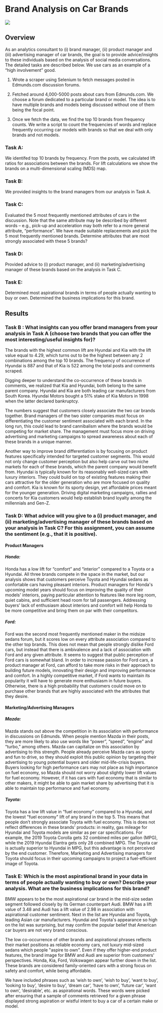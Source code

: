 # Brand Analysis on Car Brands 

![](https://wallpaperaccess.com/full/11207.jpg)

## Overview

As an analytics consultant to (i) brand manager, (ii) product manager and (iii) advertising manager of car brands, the goal is to provide advice/insights to these individuals based on the analysis of social media conversations. The detailed tasks are described below. We use cars as an example of a “high involvement” good. 

1.	Wrote a scraper using Selenium to fetch messages posted in Edmunds.com discussion forums. 

2.	Fetched around 4,000-5000 posts about cars from Edmunds.com. We choose a forum dedicated to a particular brand or model. The idea is to have multiple brands and models being discussed without one of them being the focal point. 

3.	Once we fetch the data, we find the top 10 brands from frequency counts. We write a script to count the frequencies of words and replace frequently occurring car models with brands so that we deal with only brands and not models.

### Task A: 

We identifed top 10 brands by frequency. From the posts, we calculated lift ratios for associations between the brands. For lift calculations we show the brands on a multi-dimensional scaling (MDS) map. 

### Task B: 

We provided insights to the brand managers from our analysis in Task A.
  
### Task C: 

Evaluated the 5 most frequently mentioned attributes of cars in the discussion. Note that the same attribute may be described by different words – e.g., pick-up and acceleration may both refer to a more general attribute, “performance”. We have made suitable replacements and pick the 5 most frequently mentioned brands. Determine attributes that are most strongly associated with these 5 brands?

### Task D: 

Provided advice to (i) product manager, and (ii) marketing/advertising manager of these brands based on the analysis in Task C.

### Task E: 

Determined most aspirational brands in terms of people actually wanting to buy or own. Determined the business implications for this brand.

## Results

### Task B : What insights can you offer brand managers from your analysis in Task A (choose two brands that you can offer the most interesting/useful insights for)?

The brands with the highest common lift are Hyundai and Kia with the lift value equal to 4.29, which turns out to be the highest between any 2 combinations among the top 10 brands. The frequency of occurrence of Hyundai is 887 and that of Kia is 522 among the total posts and comments scraped.

Digging deeper to understand the co-occurrence of these brands in comments, we realized that Kia and Hyundai, both belong to the same parent company. Hyundai and Kia are both leading car manufacturers from South Korea. Hyundai Motors bought a 51% stake of Kia Motors in 1998 when the latter declared bankruptcy.

The numbers suggest that customers closely associate the two car brands together. Brand managers of the two sister companies must focus on differentiating the customer sentiment associated with each brand. In the long run, this could lead to brand cannibalism where the brands would be competing for market share. The management must focus more on driving advertising and marketing campaigns to spread awareness about each of these brands in a unique manner.

Another way to improve brand differentiation is by focusing on product features specifically intended for targeted customer segments. This would not only change customer perception but also help carve out two niche markets for each of these brands, which the parent company would benefit from. Hyundai is typically known for its reasonably well-sized cars with luxury interiors. They could build on top of existing features making their cars attractive for the older generation who are more focused on quality and comfort. Kia is known for its sporty design, yet affordable prices meant for the younger generation. Driving digital marketing campaigns, rallies and concerts for Kia customers would help establish brand loyalty among the millennials and Gen-Z.

### Task D: What advice will you give to a (i) product manager, and (ii) marketing/advertising manager of these brands based on your analysis in Task C? For this assignment, you can assume the sentiment (e.g., that it is positive).

#### Product Managers

##### Honda:

Honda has a low lift for “comfort” and “interior” compared to a Toyota or a Hyundai. All three brands compete in the space in the market, but our analysis shows that customers perceive Toyota and Hyundai sedans as confortable cars having pleasant interiors. Product managers for Honda's upcoming model years should focus on improving the quality of their models' interiors, paying particular attention to features like more leg room, quiet cabins, and sufficient head room for tall passengers. Addressing buyers' lack of enthusiasm about interiors and comfort will help Honda to be more competitive and bring them on par with their competitors.

##### Ford:

Ford was the second most frequently mentioned maker in the midsize sedans forum, but it scores low on every attribute association compared to the other top brands. This does not mean that people strongly dislike Ford cars, but instead that there is ambivalence and a lack of association with Ford and any given attribute. It seems to suggest that public perception of Ford cars is somewhat bland. In order to increase passion for Ford cars, a product manager at Ford, can afford to take more risks in their approach to building future models, innovating their design and improving performance and comfort. In a highly competitive market, if Ford wants to maintain its popularity it will have to generate more enthusiasm in future buyers. Otherwise, there is a high probability that customers could move on to purchase other brands that are highly associated with the attributes that they desire.

#### Marketing/Advertising Managers

##### Mazda:

Mazda stands out above the competition in its association with performance in discussions on Edmunds. When people mention Mazda in their posts, they are more likely to also use words like “power”, “speed”, “engine” and “turbo,” among others. Mazda can capitalize on this association by advertising to this strength. People already perceive Mazda cars as sporty and fun to drive, so they should exploit this public opinion by targeting their advertising to young potential buyers and older mid-life-crisis buyers. Buyers looking for high performance cars may not place as high importance on fuel economy, so Mazda should not worry about slightly lower lift values for fuel economy. However, if it has cars with fuel economy that is similar to other makers, it might be able to gain market share by advertising that it is able to maintain top performance and fuel economy.

##### Toyota:

Toyota has a low lift value in “fuel economy” compared to a Hyundai, and the lowest "fuel economy" lift of any brand in the top 5. This means that people don’t strongly associate Toyota with fuel economy. This is does not reflect differences in these brands' products: in reality, gas mileage for Hyundai and Toyota models are similar as per car specifications. For example, the 2019 Toyota Corolla gets 32 combined miles per gallon (MPG), while the 2019 Hyundai Elantra gets only 28 combined MPG. The Toyota car is actually superior to Hyundai in MPG, but this advantage is not perceived by the end customer. Therefore, Marketing and Advertising managers for Toyota should focus in their upcoming campaigns to project a fuel-efficient image of Toyota.

### Task E: Which is the most aspirational brand in your data in terms of people actually wanting to buy or own? Describe your analysis. What are the business implications for this brand?

BMW appears to be the most aspirational car brand in the mid-size sedan segment followed closely by its German counterpart Audi. BMW has a lift value of 3.48 and Audi has a lift value of 2.98 in association with aspirational customer sentiment. Next in the list are Hyundai and Toyota, leading Asian car manufacturers. Hyundai and Toyota's appearance so high on the list was surprising, but may confirm the popular belief that American car buyers are not very brand conscious.

The low co-occurrence of other brands and aspirational phrases reflects their market positions as reliable economy cars, not luxury mid-sized sedans which people "aspire to own". Even if they offer higher-end product features, the brand image for BMW and Audi are superior from customers' perspectives. Honda, Kia, Ford, Volkswagen appear further down in the list. These brands are considered family-oriented cars with a strong focus on safety and comfort, while being affordable.

We have included phrases such as ‘wish to own’, ‘wish to buy’, ‘want to buy’, ’looking to buy’, ‘desire to buy’, ‘dream car’, ‘have to own’, ‘future car’, ‘want to own’, ‘desirable’, etc. as aspirational words. These words were picked after ensuring that a sample of comments retrieved for a given phrase displayed strong aspiration or wistful intent to buy a car of a certain make or model.
